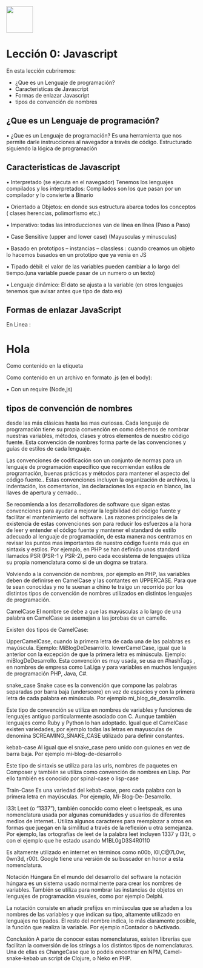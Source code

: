 <img  src='../logo.png' height='70px'>

# Lección 0: Javascript

En esta lección cubriremos:

* ¿Que es un Lenguaje de programación?
* Caracteristicas de Javascript
* Formas de enlazar Javascript
* tipos de convención de nombres


## ¿Que es un Lenguaje de programación?

•	¿Que es un Lenguaje de programación?
Es una herramienta que nos  permite darle instrucciones al navegador a través de código.
Estructurado siguiendo la lógica de programación 


## Caracteristicas de Javascript

•	Interpretado (se ejecuta en el navegador)
Tenemos los lenguajes compilados y los interpretados: Compilados son los que pasan por un compilador y lo convierte a Binario

•	Orientado a Objetos:  en donde sus estructura abarca todos los conceptos ( clases herencias, polimorfismo etc.)

•	Imperativo: todas las introducciones van de línea en línea (Paso a Paso)

•	Case Sensitive (upper and lower case) (Mayusculas y minusculas)

•	Basado en prototipos – instancias – classless :  cuando creamos un objeto lo hacemos basados en un prototipo que ya venia en JS

•	Tipado débil: el valor de las variables pueden cambiar a lo largo del tiempo.(una variable puede pasar de  un numero o un texto)

•	Lenguaje dinámico: El dato se ajusta a la variable (en otros lenguajes tenemos que avisar antes que tipo de dato es) 

## Formas de enlazar JavaScript

En Linea : 
 <h1 onclick= "alert ('hola')">Hola</h1>

Como contenido en la etiqueta <script> : 
<script type="text/javascript">alert('hola')</script>

Como contenido en un archivo en formato .js (en el body):  
   <script src="codigo.js"></script>

•	Con un require (Node,js)


## tipos de convención de nombres

desde las más clásicas hasta las mas curiosas. Cada lenguaje de programación tiene su propia convención en como debemos de nombrar nuestras variables, métodos, clases y otros elementos de nuestro código fuente. Esta convención de nombres forma parte de las convenciones y guías de estilos de cada lenguaje.

Las convenciones de codificación son un conjunto de normas para un lenguaje de programación específico que recomiendan estilos de programación, buenas prácticas y métodos para mantener el aspecto del código fuente.. Estas convenciones incluyen la organización de archivos, la indentación, los comentarios, las declaraciones los espacio en blanco, las llaves de apertura y cerrado…

Se recomienda a los desarrolladores de software que sigan estas convenciones para ayudar a mejorar la legibilidad del código fuente y facilitar el mantenimiento del software. Las razones principales de la existencia de estas convenciones son para reducir los esfuerzos a la hora de leer y entender el código fuente y  mantener  el standard de estilo adecuado al lenguaje de programación, de esta manera nos centramos en revisar los puntos mas importantes de nuestro código fuente más que en sintaxis y estilos. Por ejemplo, en PHP se han definido unos standard llamados PSR (PSR-1 y PSR-2), pero cada ecosistema de lenguajes utiliza su propia nomenclatura como si de un dogma se tratara.

Volviendo a la convención de nombres, por ejemplo en PHP, las variables deben de definirse en CamelCase y las contantes en UPPERCASE. Para que te sean conocidas y no te suenan a chino te traigo un recorrido por los distintos tipos de convención de nombres utilizados en distintos lenguajes de programación.

CamelCase
El nombre se debe a que las mayúsculas a lo largo de una palabra en CamelCase se asemejan a las jorobas de un camello.

Existen dos tipos de CamelCase:

UpperCamelCase, cuando la primera letra de cada una de las palabras es mayúscula. Ejemplo: MiBlogDeDesarrollo.
lowerCamelCase, igual que la anterior con la excepción de que la primera letra es minúscula. Ejemplo: miBlogDeDesarrollo.
Esta convención es muy usada, se usa en #hashTags , en nombres de empresa como LaLiga y para variables en muchos lenguajes de programación PHP, Java, C#.

snake_case
Snake case es la convención que compone las palabras separadas por barra baja (underscore) en vez de espacios y con la primera letra de cada palabra en minúscula. Por ejemplo mi_blog_de_desarrollo.

Este tipo de convención se utiliza en nombres de variables y funciones de lenguajes antiguo particularmente asociado con C. Aunque también lenguajes como Ruby y Python lo han adoptado. Igual que el CamelCase existen variedades, por ejemplo todas las letras en mayusculas de denomina SCREAMING_SNAKE_CASE utilizado para definir constantes.

kebab-case
Al igual que el snake_case pero unido con guiones en vez de barra baja. Por ejemplo mi-blog-de-desarrollo

Este tipo de sintaxis se utiliza para las urls, nombres de paquetes en Composer y también se utiliza como convención de nombres en Lisp. Por ello también es conocido por spinal-case o lisp-case

Train-Case
Es una variedad del kebab-case, pero cada palabra con la primera letra en mayúsculas. Por ejemplo, Mi-Blog-De-Desarrollo.

l33t
Leet (o “1337”), también conocido como eleet o leetspeak, es una nomenclatura usada por algunas comunidades y usuarios de diferentes medios de internet.. Utiliza algunos caracteres para reemplazar a otros en formas que juegan en la similitud a través de la reflexión u otra semejanza. Por ejemplo, las ortografías de leet de la palabra leet incluyen 1337 y l33t, o con el ejemplo que he estado usando M1BL0gD3S4R0110

Es altamente utilizado en internet en términos como n00b, l0l,C@7L0vr, 0wn3d, r00t. Google tiene una versión de su buscador en honor a esta nomenclatura.

Notación Húngara
En el mundo del desarrollo del software la notación húngara es un sistema usado normalmente para crear los nombres de variables. También se utiliza para nombrar las instancias de objetos en lenguajes de programación visuales, como por ejemplo Delphi.

La notación consiste en añadir prefijos en minúsculas que se añaden a los nombres de las variables y que indican su tipo, altamente utilizado en lenguajes no tipados. El resto del nombre indica, lo más claramente posible, la función que realiza la variable. Por ejemplo nContador o bActivado.

Conclusión
A parte de conocer estas nomenclaturas, existen librerías que facilitan la conversión de los strings a los distintos tipos de nomenclaturas. Una de ellas es ChangeCase que lo podéis encontrar en NPM, Camel-snake-kebab un script de Clojure, o Neko en PHP.
